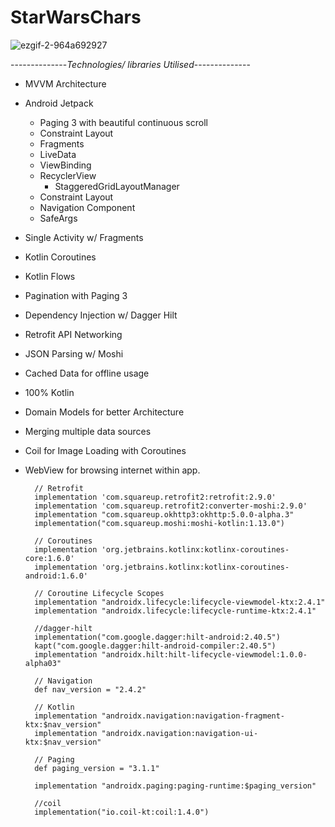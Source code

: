 # StarWarsChars

![ezgif-2-964a692927](https://user-images.githubusercontent.com/79411811/166941304-9a918f04-da43-4b02-a5c8-a847013697cd.gif)

--------------*Technologies/ libraries Utilised*--------------

- MVVM Architecture

- Android Jetpack
  - Paging 3 with beautiful continuous scroll
  - Constraint Layout
  - Fragments
  - LiveData
  - ViewBinding
  - RecyclerView
    - StaggeredGridLayoutManager
  - Constraint Layout
  - Navigation Component
  - SafeArgs

- Single Activity w/ Fragments

- Kotlin Coroutines

- Kotlin Flows

- Pagination with Paging 3

- Dependency Injection w/ Dagger Hilt

- Retrofit API Networking

- JSON Parsing w/ Moshi

- Cached Data for offline usage

- 100% Kotlin

- Domain Models for better Architecture

- Merging multiple data sources

- Coil for Image Loading with Coroutines 

- WebView for browsing internet within app.




        // Retrofit
        implementation 'com.squareup.retrofit2:retrofit:2.9.0'
        implementation 'com.squareup.retrofit2:converter-moshi:2.9.0'
        implementation "com.squareup.okhttp3:okhttp:5.0.0-alpha.3"
        implementation("com.squareup.moshi:moshi-kotlin:1.13.0")

        // Coroutines
        implementation 'org.jetbrains.kotlinx:kotlinx-coroutines-core:1.6.0'
        implementation 'org.jetbrains.kotlinx:kotlinx-coroutines-android:1.6.0'

        // Coroutine Lifecycle Scopes
        implementation "androidx.lifecycle:lifecycle-viewmodel-ktx:2.4.1"
        implementation "androidx.lifecycle:lifecycle-runtime-ktx:2.4.1"

        //dagger-hilt
        implementation("com.google.dagger:hilt-android:2.40.5")
        kapt("com.google.dagger:hilt-android-compiler:2.40.5")
        implementation "androidx.hilt:hilt-lifecycle-viewmodel:1.0.0-alpha03"

        // Navigation
        def nav_version = "2.4.2"

        // Kotlin
        implementation "androidx.navigation:navigation-fragment-ktx:$nav_version"
        implementation "androidx.navigation:navigation-ui-ktx:$nav_version"

        // Paging
        def paging_version = "3.1.1"

        implementation "androidx.paging:paging-runtime:$paging_version"

        //coil
        implementation("io.coil-kt:coil:1.4.0")

